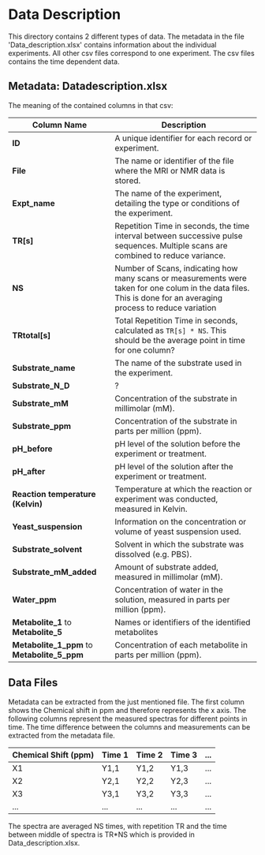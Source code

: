 # Data Description
This directory contains 2 different types of data. The metadata in the file 'Data_description.xlsx' contains information about the individual experiments. All other csv files correspond to one experiment. The csv files contains the time dependent data.

## Metadata: Datadescription.xlsx
The meaning of the contained columns in that csv:


| Column Name                          | Description                                                                                          |
|--------------------------------------|------------------------------------------------------------------------------------------------------|
| **ID**                               | A unique identifier for each record or experiment.                                                  |
| **File**                             | The name or identifier of the file where the MRI or NMR data is stored.                             |
| **Expt_name**                        | The name of the experiment, detailing the type or conditions of the experiment.                     |
| **TR[s]**                            | Repetition Time in seconds, the time interval between successive pulse sequences. Multiple scans are combined to reduce variance.                   |
| **NS**                               | Number of Scans, indicating how many scans or measurements were taken for one colum in the data files. This is done for an averaging process to reduce variation                            |
| **TRtotal[s]**                       | Total Repetition Time in seconds, calculated as `TR[s] * NS`. This should be the average point in time for one column?                                      |
| **Substrate_name**                   | The name of the substrate used in the experiment.                                                   |
| **Substrate_N_D**                    |?      |
| **Substrate_mM**                     | Concentration of the substrate in millimolar (mM).                                                   |
| **Substrate_ppm**                    | Concentration of the substrate in parts per million (ppm).                                           |
| **pH_before**                        | pH level of the solution before the experiment or treatment.                                         |
| **pH_after**                         | pH level of the solution after the experiment or treatment.                                          |
| **Reaction temperature (Kelvin)**    | Temperature at which the reaction or experiment was conducted, measured in Kelvin.                  |
| **Yeast_suspension**                 | Information on the concentration or volume of yeast suspension used.                                |
| **Substrate_solvent**                | Solvent in which the substrate was dissolved (e.g. PBS).                                 |
| **Substrate_mM_added**               | Amount of substrate added, measured in millimolar (mM).                                             |
| **Water_ppm**                        | Concentration of water in the solution, measured in parts per million (ppm).                        |
| **Metabolite_1** to **Metabolite_5** | Names or identifiers of the identified metabolites                                   |
| **Metabolite_1_ppm** to **Metabolite_5_ppm** | Concentration of each metabolite in parts per million (ppm).                                  |

## Data Files
Metadata can be extracted from the just mentioned file. The first column shows the Chemical shift in ppm and therefore represents the x axis. The following columns represent the measured spectras for different points in time. The time difference between the columns and measurements can be extracted from the metadata file. 

| Chemical Shift (ppm) | Time 1 | Time 2 | Time 3 | ... |
|----------------------|--------|--------|--------|-----|
| X1                   | Y1,1   | Y1,2   | Y1,3   | ... |
| X2                   | Y2,1   | Y2,2   | Y2,3   | ... |
| X3                   | Y3,1   | Y3,2   | Y3,3   | ... |
| ...                  | ...    | ...    | ...    | ... |

The spectra are averaged NS times, with repetition TR and the time between middle of spectra is TR*NS which is provided in Data_description.xlsx.